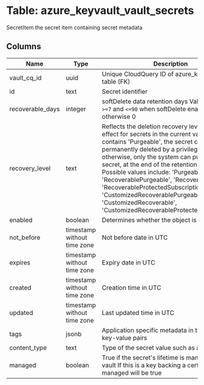 
# Table: azure_keyvault_vault_secrets
SecretItem the secret item containing secret metadata
## Columns
| Name        | Type           | Description  |
| ------------- | ------------- | -----  |
|vault_cq_id|uuid|Unique CloudQuery ID of azure_keyvault_vaults table (FK)|
|id|text|Secret identifier|
|recoverable_days|integer|softDelete data retention days Value should be `>=7` and `<=90` when softDelete enabled, otherwise 0|
|recovery_level|text|Reflects the deletion recovery level currently in effect for secrets in the current vault If it contains 'Purgeable', the secret can be permanently deleted by a privileged user; otherwise, only the system can purge the secret, at the end of the retention interval Possible values include: 'Purgeable', 'RecoverablePurgeable', 'Recoverable', 'RecoverableProtectedSubscription', 'CustomizedRecoverablePurgeable', 'CustomizedRecoverable', 'CustomizedRecoverableProtectedSubscription'|
|enabled|boolean|Determines whether the object is enabled|
|not_before|timestamp without time zone|Not before date in UTC|
|expires|timestamp without time zone|Expiry date in UTC|
|created|timestamp without time zone|Creation time in UTC|
|updated|timestamp without time zone|Last updated time in UTC|
|tags|jsonb|Application specific metadata in the form of key-value pairs|
|content_type|text|Type of the secret value such as a password|
|managed|boolean|True if the secret's lifetime is managed by key vault If this is a key backing a certificate, then managed will be true|
